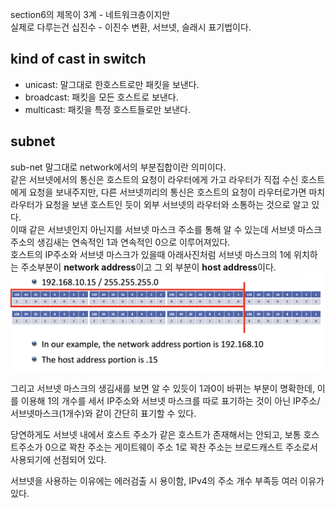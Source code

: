 section6의 제목이 3계 - 네트워크층이지만  
실제로 다루는건 십진수 - 이진수 변환, 서브넷, 슬래시 표기법이다.  

## kind of cast in switch
- unicast: 말그대로 한호스트로만 패킷을 보낸다.
- broadcast: 패킷을 모든 호스트로 보낸다.
- multicast: 패킷을 특정 호스트들로만 보낸다.  


## subnet
sub-net 말그대로 network에서의 부분집합이란 의미이다.  
같은 서브넷에서의 통신은 호스트의 요청이 라우터에게 가고 라우터가 직접 수신 호스트에게 요청을 보내주지만, 다른 서브넷끼리의 통신은 호스트의 요청이 라우터로가면 마치 라우터가 요청을 보낸 호스트인 듯이 외부 서브넷의 라우터와 소통하는 것으로 알고 있다.  
이때 같은 서브넷인지 아닌지를 서브넷 마스크 주소를 통해 알 수 있는데 서브넷 마스크 주소의 생김새는 연속적인 1과 연속적인 0으로 이루어져있다.  
호스트의 IP주소와 서브넷 마스크가 있을때 아래사진처럼 서브넷 마스크의 1에 위치하는 주소부분이 **network address**이고 그 외 부분이 **host address**이다.   
![](subnet_masking.png)

그리고 서브넷 마스크의 생김새를 보면 알 수 있듯이 1과0이 바뀌는 부분이 명확한데, 이를 이용해 1의 개수를 세서 IP주소와 서브넷 마스크를 따로 표기하는 것이 아닌 IP주소/서브넷마스크(1개수)와 같이 간단히 표기할 수 있다. 

당연하게도 서브넷 내에서 호스트 주소가 같은 호스트가 존재해서는 안되고, 보통 호스트주소가 0으로 꽉찬 주소는 게이트웨이 주소 1로 꽉찬 주소는 브로드캐스트 주소로서 사용되기에 선점되어 있다.

서브넷을 사용하는 이유에는 에러검출 시 용이함, IPv4의 주소 개수 부족등 여러 이유가 있다.